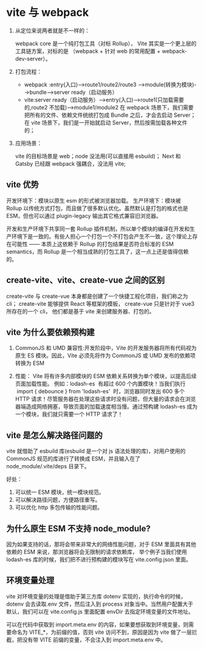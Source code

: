 # vite 与 webpack

1. 从定位来说两者就是不一样的：

   webpack core 是一个纯打包工具（对标 Rollup），
   Vite 其实是一个更上层的工具链方案，对标的是 （webpack + 针对 web 的常用配置 + webpack-dev-server）。

2. 打包流程：

   - webpack :entry(入口)-->route1/route2/route3 -->module(转换为模块)-->bundle-->server ready（启动服务）
   - vite:server ready（启动服务）-->entry(入口)-->route1(只加载需要的,route2 不加载)-->module1/module2
     在 webpack 场景下，我们需要把所有的文件、依赖文件统统打包成 Bundle 之后，才会去启动 Server；
     在 vite 场景下，我们是一开始就启动 Server，然后按需加载各种文件的；

3. 应用场景：

   vite 的目标场景是 web；node 没法用(可以直接用 esbuild)；
   Next 和 Gatsby 已经跟 webpack 强耦合，没法用 vite;

## vite 优势

开发环境下：模块以原生 esm 的形式被浏览器加载。
生产环境下：模块被 Rollup 以传统方式打包，而且做了很多默认优化。虽然默认是打包的格式也是 ESM，但也可以通过 plugin-legacy 输出其它格式兼容旧浏览器。

开发和生产环境下共享同一套 Rollup 插件机制，所以单个模块的编译在开发和生产环境下是一致的。有些人担心一个打包一个不打包会产生不一致，这个理论上存在可能性 —— 本质上这依赖于 Rollup 的打包结果是否符合标准的 ESM semantics，而 Rollup 是一个相当成熟的打包工具了，这一点上还是值得信赖的。

## create-vite、vite、create-vue 之间的区别

create-vite 与 create-vue 本身都是创建了一个快捷工程化项目，我们称之为 cli；
create-vite 能够提供 React 等框架的模板，
create-vue 只是针对于 vue3 所存在的一个 cli，
他们都是基于 vite 来创建服务器、打包的。

## vite 为什么要依赖预构建

1. CommonJS 和 UMD 兼容性:开发阶段中，Vite 的开发服务器将所有代码视为原生 ES 模块。因此，Vite 必须先将作为 CommonJS 或 UMD 发布的依赖项转换为 ESM

2. 性能： Vite 将有许多内部模块的 ESM 依赖关系转换为单个模块，以提高后续页面加载性能。
   例如：lodash-es  有超过 600 个内置模块！当我们执行  import { debounce } from 'lodash-es'  时，浏览器同时发出 600 多个 HTTP 请求！尽管服务器在处理这些请求时没有问题，但大量的请求会在浏览器端造成网络拥塞，导致页面的加载速度相当慢。通过预构建 lodash-es 成为一个模块，我们就只需要一个 HTTP 请求了！

## vite 是怎么解决路径问题的

vite 就借助了 esbuild 库(esbuild 是一个对 js 语法处理的库)，对用户使用的 CommonJS 规范的库进行了转换成 ESM，并且输入在了 node_module/.vite/deps 目录下。

好处：

1. 可以统一 ESM 模块，统一模块规范。
2. 可以解决路径问题，方便路径重写。
3. 可以优化 http 多包传输的性能问题。

## 为什么原生 ESM 不支持 node_module?

因为如果支持的话，那将会带来非常大的网络性能问题，对于 ESM 里面具有其他依赖的 ESM 来说，那浏览器将会无限制的请求依赖库，
举个例子当我们使用 lodash-es 库的时候，我们把不进行预构建的模块写在 vite.config.json 里面。

## 环境变量处理

vite 对环境变量的处理是借助于第三方库 dotenv 实现的，执行命令的时候，dotenv 会去读取.env 文件，然后注入到 process 对象当中。当然用户配置大于默认，我们可以在 vite.config.js 里面配置 envDir 去指定环境变量的文件地址。

可以在代码中获取到 import.meta.env 的内容，如果要想获取到环境变量，则需要命名为 VITE\_\*，为前缀的值，否则 vite 访问不到，原因是因为 vite 做了一层拦截，把没有带 VITE 前缀的变量，不会注入到 import.meta.env 中。
